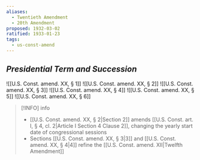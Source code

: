 ```yaml
---
aliases:
  - Twentieth Amendment
  - 20th Amendment
proposed: 1932-03-02
ratified: 1933-01-23
tags:
  - us-const-amend
---
```

## *Presidential Term and Succession*

![[U.S. Const. amend. XX, § 1]]
![[U.S. Const. amend. XX, § 2]]
![[U.S. Const. amend. XX, § 3]]
![[U.S. Const. amend. XX, § 4]]
![[U.S. Const. amend. XX, § 5]]
![[U.S. Const. amend. XX, § 6]]

> [!INFO] info
> - [[U.S. Const. amend. XX, § 2|Section 2]] amends [[U.S. Const. art. I, § 4, cl. 2|Article I Section 4 Clause 2]], changing the yearly start date of congressional sessions
> - Sections [[U.S. Const. amend. XX, § 3|3]] and [[U.S. Const. amend. XX, § 4|4]] refine the [[U.S. Const. amend. XII|Twelfth Amendment]]
